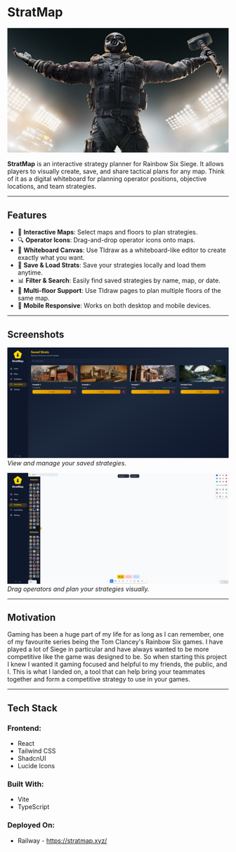 # StratMap

![StratMap Banner](./public/SiegeBanner.jpg)

**StratMap** is an interactive strategy planner for Rainbow Six Siege. It allows players to visually create, save, and share tactical plans for any map. Think of it as a digital whiteboard for planning operator positions, objective locations, and team strategies.

---

## Features

- 🔨 **Interactive Maps**: Select maps and floors to plan strategies.
- 🔍 **Operator Icons**: Drag-and-drop operator icons onto maps.
- 🎨 **Whiteboard Canvas**: Use Tldraw as a whiteboard-like editor to create exactly what you want.
- 💾 **Save & Load Strats**: Save your strategies locally and load them anytime.
- 📊 **Filter & Search**: Easily find saved strategies by name, map, or date.
- 📄 **Multi-floor Support**: Use Tldraw pages to plan multiple floors of the same map.
- 📱 **Mobile Responsive**: Works on both desktop and mobile devices.

---

## Screenshots

![Saved Strats](./public/StratMap-Strats.PNG)  
*View and manage your saved strategies.*

![StratMap Editor](./public/StratMap-Stratmaker.PNG)  
*Drag operators and plan your strategies visually.*

---

## Motivation

Gaming has been a huge part of my life for as long as I can remember, one of my favourite series being the Tom Clancey's Rainbow Six games. I have played a lot of Siege in particular and have always wanted to be more competitive like the game was designed to be. So when starting this project I knew I wanted it gaming focused and helpful to my friends, the public, and I. This is what I landed on, a tool that can help bring your teammates together and form a competitive strategy to use in your games.

---

## Tech Stack

### Frontend:
  * React
  * Tailwind CSS
  * ShadcnUI
  * Lucide Icons

### Built With:
  * Vite
  * TypeScript

### Deployed On:
  * Railway - https://stratmap.xyz/
  
